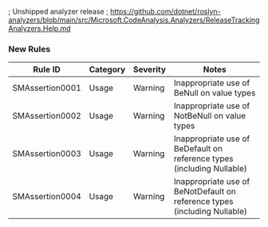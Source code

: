 ﻿; Unshipped analyzer release
; https://github.com/dotnet/roslyn-analyzers/blob/main/src/Microsoft.CodeAnalysis.Analyzers/ReleaseTrackingAnalyzers.Help.md

### New Rules

Rule ID | Category | Severity | Notes
--------|----------|----------|--------------------
SMAssertion0001 | Usage    |  Warning | Inappropriate use of BeNull on value types
SMAssertion0002 | Usage    |  Warning | Inappropriate use of NotBeNull on value types
SMAssertion0003 | Usage    |  Warning | Inappropriate use of BeDefault on reference types (including Nullable<T>)
SMAssertion0004 | Usage    |  Warning | Inappropriate use of BeNotDefault on reference types (including Nullable<T>)
